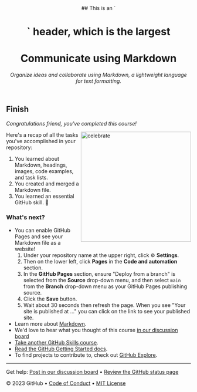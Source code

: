 <header>
##  This is an `<h1>` header, which is the largest
<!--
  <<< Author notes: Course header >>>
  Include a 1280×640 image, course title in sentence case, and a concise description in emphasis.
  In your repository settings: enable template repository, add your 1280×640 social image, auto delete head branches.
  Add your open source license, GitHub uses MIT license.
-->

# Communicate using Markdown

_Organize ideas and collaborate using Markdown, a lightweight language for text formatting._

</header>

<!--
  <<< Author notes: Finish >>>
  Review what we learned, ask for feedback, provide next steps.
-->

## Finish

_Congratulations friend, you've completed this course!_

<img src=https://octodex.github.com/images/welcometocat.png alt=celebrate width=300 align=right>

Here's a recap of all the tasks you've accomplished in your repository:

1. You learned about Markdown, headings, images, code examples, and task lists.
1. You created and merged a Markdown file.
1. You learned an essential GitHub skill. 🎉

### What's next?

- You can enable GitHub Pages and see your Markdown file as a website!
  1. Under your repository name at the upper right, click :gear: **Settings**.
  1. Then on the lower left, click **Pages** in the **Code and automation** section.
  1. In the **GitHub Pages** section, ensure "Deploy from a branch" is selected from the **Source** drop-down menu, and then select `main` from the **Branch** drop-down menu as your GitHub Pages publishing source.
  1. Click the **Save** button.
  1. Wait about 30 seconds then refresh the page. When you see "Your site is published at ..." you can click on the link to see your published site.
- Learn more about [Markdown](https://docs.github.com/github/writing-on-github).
- We'd love to hear what you thought of this course [in our discussion board](https://github.com/orgs/skills/discussions/categories/communicate-using-markdown)
- [Take another GitHub Skills course](https://github.com/skills).
- [Read the GitHub Getting Started docs](https://docs.github.com/get-started).
- To find projects to contribute to, check out [GitHub Explore](https://github.com/explore).

<footer>

<!--
  <<< Author notes: Footer >>>
  Add a link to get support, GitHub status page, code of conduct, license link.
-->

---

Get help: [Post in our discussion board](https://github.com/orgs/skills/discussions/categories/communicate-using-markdown) &bull; [Review the GitHub status page](https://www.githubstatus.com/)

&copy; 2023 GitHub &bull; [Code of Conduct](https://www.contributor-covenant.org/version/2/1/code_of_conduct/code_of_conduct.md) &bull; [MIT License](https://gh.io/mit)

</footer>
